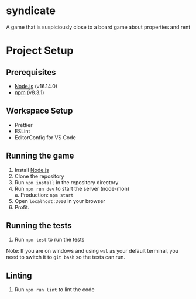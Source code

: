 # syndicate
A game that is suspiciously close to a board game about properties and rent

# Project Setup
## Prerequisites
- [Node.js](https://nodejs.org/en/) (v16.14.0)
- [npm](https://www.npmjs.com/) (v8.3.1)


## Workspace Setup
- Prettier
- ESLint
- EditorConfig for VS Code

## Running the game
1. Install [Node.js](https://nodejs.org/en/)
2. Clone the repository
3. Run `npm install` in the repository directory
4. Run `npm run dev` to start the server (node-mon)  
  a. Production: `npm start`
5. Open `localhost:3000` in your browser
6. Profit.

## Running the tests
1. Run `npm test` to run the tests  

Note: If you are on windows and using `wsl` as your default terminal, you need to switch it to `git bash` so the tests can run.

## Linting
1. Run `npm run lint` to lint the code
